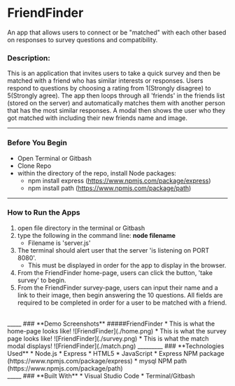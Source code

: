 # FriendFinder
An app that allows users to connect or be "matched" with each other based on responses to survey questions and compatibility.
### **Description:**
This is an application that invites users to take a quick survey and then be matched with a friend who has similar interests or responses. Users respond to questions by choosing a rating from 1(Strongly disagree) to 5(Strongly agree). The app then loops through all 'friends' in the friends list (stored on the server) and automatically matches them with another person that has the most similar responses. A modal then shows the user who they got matched with including their new friends name and image.
<br>
_____
### **Before You Begin**
* Open Terminal or Gitbash
* Clone Repo
* within the directory of the repo, install Node packages:
    * npm install express (https://www.npmjs.com/package/express)
    * npm install path (https://www.npmjs.com/package/path)<br>
_____
### **How to Run the Apps**
1. open file directory in the terminal or Gitbash
2. type the following in the command line:  **node filename** 
    * Filename is 'server.js'
3. The terminal should alert user that the server 'is listening on PORT 8080'.
    * This must be displayed in order for the app to display in the browser.
4. From the FriendFinder home-page, users can click the button, 'take survey' to begin.
5. From the FriendFinder survey-page, users can input their name and a link to their image, then begin answering the 10 questions. All fields are required to be completed in order for a user to be matched with a friend.
<br>
_____
### **Demo Screenshots**
#####FriendFinder
* This is what the home-page looks like!
![FriendFinder](./home.png)
* This is what the survey page looks like!
![FriendFinder](./survey.png)
* This is what the match modal displays!
![FriendFinder](./match.png)
_________
### **Technologies Used**
* Node.js
* Express
* HTML5
* JavaScript
* Express NPM package (https://www.npmjs.com/package/express)
* mysql NPM path (https://www.npmjs.com/package/path)<br>
_____
### **Built With**
* Visual Studio Code
* Terminal/Gitbash
